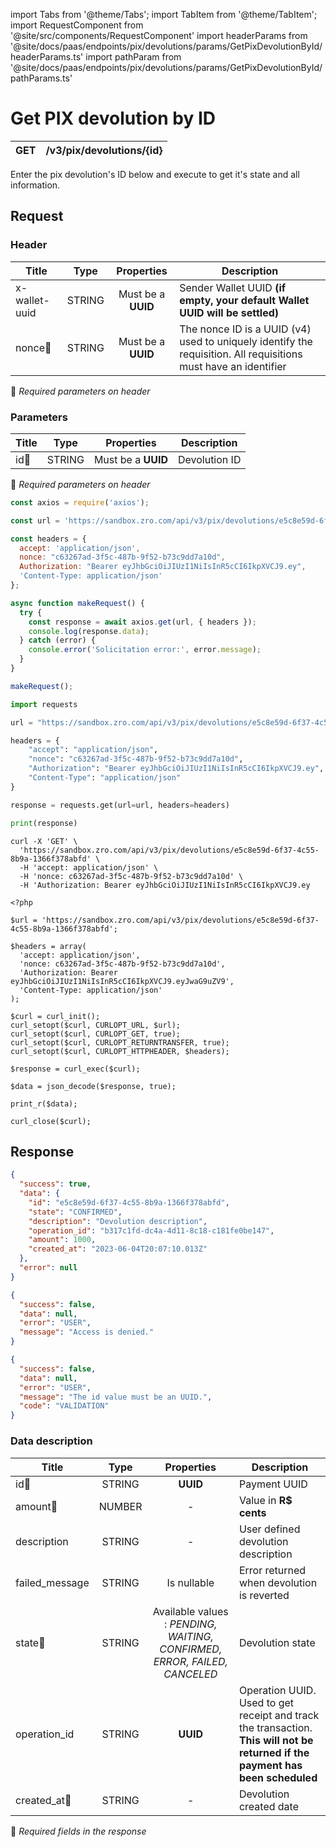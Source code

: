 import Tabs from '@theme/Tabs';
import TabItem from '@theme/TabItem';
import RequestComponent from '@site/src/components/RequestComponent'
import headerParams from '@site/docs/paas/endpoints/pix/devolutions/params/GetPixDevolutionById/headerParams.ts'
import pathParam from '@site/docs/paas/endpoints/pix/devolutions/params/GetPixDevolutionById/pathParams.ts'


# Get PIX devolution by ID

| GET       | /v3/pix/devolutions/\{id\}|
| --------- | ------------------------|


Enter the pix devolution's ID below and execute to get it's state and all information.


## Request 

<RequestComponent headerParams={headerParams} pathParam={pathParam} selectorBaseUrl="paas" endpoint="/v3/pix/devolutions/" method="get">

### Header

| Title                      | Type       | Properties                       | Description |
| ---------------------------| :---------:|:-------------------------------: |----------------------------------------------------------------------------------------------------------------|
| x-wallet-uuid              | STRING     | Must be a **UUID**           | Sender Wallet UUID **(if empty, your default Wallet UUID will be settled)**                                    |
| nonce:small_orange_diamond:| STRING     | Must be a **UUID**           | The nonce ID is a UUID (v4) used to uniquely identify the requisition. All requisitions must have an identifier|
:small_orange_diamond: *Required parameters on header*

### Parameters

| Title                    | Type       | Properties             |Description                                        |
| -------------------------| :---------:|:----------------------:| ------------------------------------------------- |
| id:small_orange_diamond: | STRING     | Must be a **UUID**     | Devolution ID                                     |
:small_orange_diamond: *Required parameters on header*



<Tabs>
<TabItem value="js" label="NodeJS">

```js title=Axios
const axios = require('axios');

const url = 'https://sandbox.zro.com/api/v3/pix/devolutions/e5c8e59d-6f37-4c55-8b9a-1366f378abfd';

const headers = {
  accept: 'application/json',
  nonce: "c63267ad-3f5c-487b-9f52-b73c9dd7a10d",
  Authorization: "Bearer eyJhbGciOiJIUzI1NiIsInR5cCI6IkpXVCJ9.ey",
  'Content-Type: application/json'
};

async function makeRequest() {
  try {
    const response = await axios.get(url, { headers });
    console.log(response.data);
  } catch (error) {
    console.error('Solicitation error:', error.message);
  }
}

makeRequest();
```
</TabItem>
<TabItem value="py" label="Python">

```python title=Requests
import requests

url = "https://sandbox.zro.com/api/v3/pix/devolutions/e5c8e59d-6f37-4c55-8b9a-1366f378abfd"

headers = {
    "accept": "application/json",
    "nonce": "c63267ad-3f5c-487b-9f52-b73c9dd7a10d",
    "Authorization": "Bearer eyJhbGciOiJIUzI1NiIsInR5cCI6IkpXVCJ9.ey",
    "Content-Type": "application/json"
}

response = requests.get(url=url, headers=headers)

print(response)
```
</TabItem>
<TabItem value="shell" label="Shell">

```shell title=CURL
curl -X 'GET' \
  'https://sandbox.zro.com/api/v3/pix/devolutions/e5c8e59d-6f37-4c55-8b9a-1366f378abfd' \
  -H 'accept: application/json' \
  -H 'nonce: c63267ad-3f5c-487b-9f52-b73c9dd7a10d' \
  -H 'Authorization: Bearer eyJhbGciOiJIUzI1NiIsInR5cCI6IkpXVCJ9.ey
```
</TabItem>
<TabItem value="php" label="PHP">

```shell title=CURL
<?php

$url = 'https://sandbox.zro.com/api/v3/pix/devolutions/e5c8e59d-6f37-4c55-8b9a-1366f378abfd';

$headers = array(
  'accept: application/json',
  'nonce: c63267ad-3f5c-487b-9f52-b73c9dd7a10d',
  'Authorization: Bearer eyJhbGciOiJIUzI1NiIsInR5cCI6IkpXVCJ9.eyJwaG9uZV9',
  'Content-Type: application/json'
);

$curl = curl_init();
curl_setopt($curl, CURLOPT_URL, $url);
curl_setopt($curl, CURLOPT_GET, true);
curl_setopt($curl, CURLOPT_RETURNTRANSFER, true);
curl_setopt($curl, CURLOPT_HTTPHEADER, $headers);

$response = curl_exec($curl);

$data = json_decode($response, true);

print_r($data);

curl_close($curl);
```
</TabItem>
</Tabs>

## Response


<Tabs>
<TabItem value="200" label="200">

```json  title=/v3/pix/devolutions/\{id\}
{
  "success": true,
  "data": {
    "id": "e5c8e59d-6f37-4c55-8b9a-1366f378abfd",
    "state": "CONFIRMED",
    "description": "Devolution description",
    "operation_id": "b317c1fd-dc4a-4d11-8c18-c181fe0be147",
    "amount": 1000,
    "created_at": "2023-06-04T20:07:10.013Z"
  },
  "error": null
}
```
</TabItem>
<TabItem value="401" label="401">

```json  title=/v3/pix/devolutions/\{id\}
{
  "success": false,
  "data": null,
  "error": "USER",
  "message": "Access is denied."
}
```
</TabItem>
<TabItem value="422" label="422">

```json  title=/v3/pix/devolutions/\{id\}
{
  "success": false,
  "data": null,
  "error": "USER",
  "message": "The id value must be an UUID.",
  "code": "VALIDATION"
}
```
</TabItem>
</Tabs>

### Data description

| Title                                        | Type       |Properties                                                                           | Description                                                                                                                   |
| -------------------------------------------  |:----------:|:-----------------------------------------------------------------------------------:|-------------------------------------------------------------------------------------------------------------------------------|
| id:small_orange_diamond:                     | STRING     |**UUID**                                                                             | Payment UUID                                                                                                                  |
| amount:small_orange_diamond:                 | NUMBER     |-                                                                                    | Value in **R$ cents**                                                                                                         |
| description                                  | STRING     |-                                                                                    | User defined devolution description                                                                                           |
| failed_message                               | STRING     | Is nullable                                                                         | Error returned when devolution is reverted                                                                                    |
| state:small_orange_diamond:                  | STRING     |Available values : *PENDING, WAITING, CONFIRMED, ERROR, FAILED, CANCELED*            | Devolution state                                                                                                              |
| operation_id                                 | STRING     |**UUID**                                                                             | Operation UUID. Used to get receipt and track the transaction. **This will not be returned if the payment has been scheduled**|
| created_at:small_orange_diamond:             | STRING     |-                                                                                    | Devolution created date                                                                                                       |
:small_orange_diamond: *Required fields in the response*
</RequestComponent>